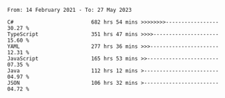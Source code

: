 <!-- [![Top Langs](https://github-readme-stats.vercel.app/api/top-langs/?username=thititongumpun&layout=compact&langs_count=7&theme=prussian)](https://github.com/thititongumpun)
[![Anurag's GitHub stats](https://github-readme-stats.vercel.app/api?username=thititongumpun&hide=stars&show_icons=true&theme=prussian)](https://github.com/thititongumpun) -->

<!--START_SECTION:waka-->

```text
From: 14 February 2021 - To: 27 May 2023

C#                         682 hrs 54 mins >>>>>>>>-----------------   30.27 %
TypeScript                 351 hrs 47 mins >>>>---------------------   15.60 %
YAML                       277 hrs 36 mins >>>----------------------   12.31 %
JavaScript                 165 hrs 53 mins >>-----------------------   07.35 %
Java                       112 hrs 12 mins >------------------------   04.97 %
JSON                       106 hrs 32 mins >------------------------   04.72 %
```

<!--END_SECTION:waka-->
